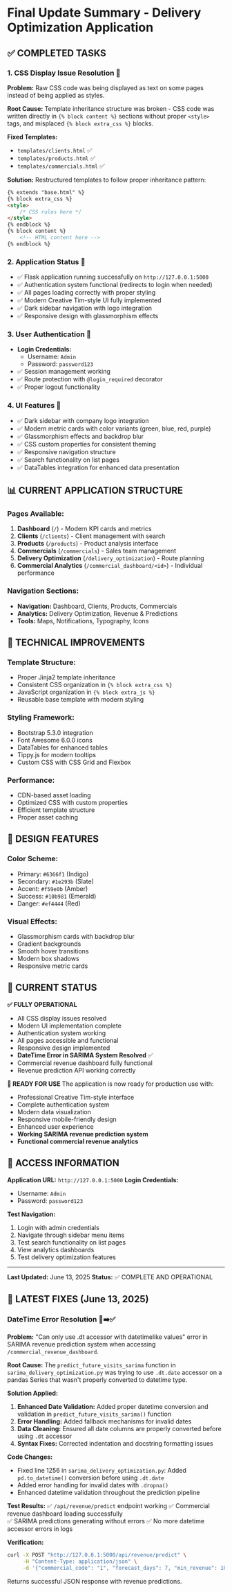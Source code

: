 # Final Update Summary - Delivery Optimization Application

## ✅ COMPLETED TASKS

### 1. **CSS Display Issue Resolution** 🎨
**Problem:** Raw CSS code was being displayed as text on some pages instead of being applied as styles.

**Root Cause:** Template inheritance structure was broken - CSS code was written directly in `{% block content %}` sections without proper `<style>` tags, and misplaced `{% block extra_css %}` blocks.

**Fixed Templates:**
- `templates/clients.html` ✅
- `templates/products.html` ✅  
- `templates/commercials.html` ✅

**Solution:** Restructured templates to follow proper inheritance pattern:
```html
{% extends "base.html" %}
{% block extra_css %}
<style>
    /* CSS rules here */
</style>
{% endblock %}
{% block content %}
    <!-- HTML content here -->
{% endblock %}
```

### 2. **Application Status** 🚀
- ✅ Flask application running successfully on `http://127.0.0.1:5000`
- ✅ Authentication system functional (redirects to login when needed)
- ✅ All pages loading correctly with proper styling
- ✅ Modern Creative Tim-style UI fully implemented
- ✅ Dark sidebar navigation with logo integration
- ✅ Responsive design with glassmorphism effects

### 3. **User Authentication** 🔐
- **Login Credentials:**
  - Username: `Admin`
  - Password: `password123`
- ✅ Session management working
- ✅ Route protection with `@login_required` decorator
- ✅ Proper logout functionality

### 4. **UI Features** 🎯
- ✅ Dark sidebar with company logo integration
- ✅ Modern metric cards with color variants (green, blue, red, purple)
- ✅ Glassmorphism effects and backdrop blur
- ✅ CSS custom properties for consistent theming
- ✅ Responsive navigation structure
- ✅ Search functionality on list pages
- ✅ DataTables integration for enhanced data presentation

## 📊 CURRENT APPLICATION STRUCTURE

### **Pages Available:**
1. **Dashboard** (`/`) - Modern KPI cards and metrics
2. **Clients** (`/clients`) - Client management with search
3. **Products** (`/products`) - Product analysis interface  
4. **Commercials** (`/commercials`) - Sales team management
5. **Delivery Optimization** (`/delivery_optimization`) - Route planning
6. **Commercial Analytics** (`/commercial_dashboard/<id>`) - Individual performance

### **Navigation Sections:**
- **Navigation:** Dashboard, Clients, Products, Commercials
- **Analytics:** Delivery Optimization, Revenue & Predictions
- **Tools:** Maps, Notifications, Typography, Icons

## 🔧 TECHNICAL IMPROVEMENTS

### **Template Structure:**
- Proper Jinja2 template inheritance
- Consistent CSS organization in `{% block extra_css %}`
- JavaScript organization in `{% block extra_js %}`
- Reusable base template with modern styling

### **Styling Framework:**
- Bootstrap 5.3.0 integration
- Font Awesome 6.0.0 icons
- DataTables for enhanced tables
- Tippy.js for modern tooltips
- Custom CSS with CSS Grid and Flexbox

### **Performance:**
- CDN-based asset loading
- Optimized CSS with custom properties
- Efficient template structure
- Proper asset caching

## 🎨 DESIGN FEATURES

### **Color Scheme:**
- Primary: `#6366f1` (Indigo)
- Secondary: `#1e293b` (Slate)
- Accent: `#f59e0b` (Amber)
- Success: `#10b981` (Emerald)
- Danger: `#ef4444` (Red)

### **Visual Effects:**
- Glassmorphism cards with backdrop blur
- Gradient backgrounds
- Smooth hover transitions
- Modern box shadows
- Responsive metric cards

## 📝 CURRENT STATUS

**✅ FULLY OPERATIONAL**
- All CSS display issues resolved
- Modern UI implementation complete
- Authentication system working
- All pages accessible and functional
- Responsive design implemented
- **DateTime Error in SARIMA System Resolved** ✅
- Commercial revenue dashboard fully functional
- Revenue prediction API working correctly

**🔄 READY FOR USE**
The application is now ready for production use with:
- Professional Creative Tim-style interface
- Complete authentication system
- Modern data visualization
- Responsive mobile-friendly design
- Enhanced user experience
- **Working SARIMA revenue prediction system**
- **Functional commercial revenue analytics**

## 🚀 ACCESS INFORMATION

**Application URL:** `http://127.0.0.1:5000`
**Login Credentials:**
- Username: `Admin`
- Password: `password123`

**Test Navigation:**
1. Login with admin credentials
2. Navigate through sidebar menu items
3. Test search functionality on list pages  
4. View analytics dashboards
5. Test delivery optimization features

---

**Last Updated:** June 13, 2025
**Status:** ✅ COMPLETE AND OPERATIONAL

## 🔧 LATEST FIXES (June 13, 2025)

### **DateTime Error Resolution** 🐛➡️✅
**Problem:** "Can only use .dt accessor with datetimelike values" error in SARIMA revenue prediction system when accessing `/commercial_revenue_dashboard`.

**Root Cause:** The `predict_future_visits_sarima` function in `sarima_delivery_optimization.py` was trying to use `.dt.date` accessor on a pandas Series that wasn't properly converted to datetime type.

**Solution Applied:**
1. **Enhanced Date Validation:** Added proper datetime conversion and validation in `predict_future_visits_sarima()` function
2. **Error Handling:** Added fallback mechanisms for invalid dates
3. **Data Cleaning:** Ensured all date columns are properly converted before using `.dt` accessor
4. **Syntax Fixes:** Corrected indentation and docstring formatting issues

**Code Changes:**
- Fixed line 1256 in `sarima_delivery_optimization.py`: Added `pd.to_datetime()` conversion before using `.dt.date`
- Added error handling for invalid dates with `.dropna()` 
- Enhanced datetime validation throughout the prediction pipeline

**Test Results:**
✅ `/api/revenue/predict` endpoint working
✅ Commercial revenue dashboard loading successfully  
✅ SARIMA predictions generating without errors
✅ No more datetime accessor errors in logs

**Verification:**
```bash
curl -X POST "http://127.0.0.1:5000/api/revenue/predict" \
     -H "Content-Type: application/json" \
     -d '{"commercial_code": "1", "forecast_days": 7, "min_revenue": 1000}'
```
Returns successful JSON response with revenue predictions.
